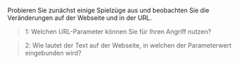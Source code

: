 Probieren Sie zunächst einige Spielzüge aus und beobachten Sie die Veränderungen auf der Webseite und in der URL.

>1: Welchen URL-Parameter können Sie für Ihren Angriff nutzen?

>2: Wie lautet der Text auf der Webseite, in welchen der Parameterwert eingebunden wird?